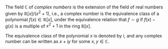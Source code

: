 The field $\mathbb{C}$ of *complex numbers* is the extension of the field of
real numbers given by $\mathbb{R}[x]/(x^2+1)$, i.e., a complex number is 
the equivalence class of a polynomial $f(x) \in \mathbb{R}[x]$, under the 
equivalence relation that $f\sim g$ if $f(x)-g(x)$ is a multiple of $x^2+1$ 
in the ring $\mathbb{R}[x]$.

The equivalence class of the polynomial $x$ is denoted by $i$, and any complex 
number can be written as $x+iy$ for some $x, y \in \mathbb{C}$.
